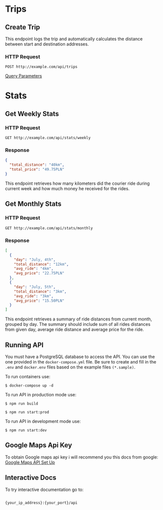 # Trips

## Create Trip

This endpoint logs the trip and automatically calculates the distance between start and destination addresses.

### HTTP Request

`POST http://example.com/api/trips`

[Query Parameters](https://elpassion.notion.site/df486f89e08b4452b9ab1f3861f850d0)

# Stats

## Get Weekly Stats

### HTTP Request

`GET http://example.com/api/stats/weekly`

### Response

```json
{
  "total_distance": "40km",
  "total_price": "49.75PLN"
}
```

This endpoint retrieves how many kilometers did the courier ride during current week and how much money he received for the rides.

## Get Monthly Stats

### HTTP Request

`GET http://example.com/api/stats/monthly`

### Response

```json
[
  {
    "day": "July, 4th",
    "total_distance": "12km",
    "avg_ride": "4km",
    "avg_price": "22.75PLN"
  },
  {
    "day": "July, 5th",
    "total_distance": "3km",
    "avg_ride": "3km",
    "avg_price": "15.50PLN"
  }
]
```

This endpoint retrieves a summary of ride distances from current month, grouped by day. The
summary should include sum of all rides distances from given day, average
ride distance and average price for the ride.

## Running API

You must have a PostgreSQL database to access the API. You can use the one provided in the `docker-compose.yml` file. Be sure to create and fill in the `.env` and `docker.env` files based on the example files `(*.sample)`.

To run containers use:

```
$ docker-compose up -d
```

To run API in production mode use:

```
$ npm run build
```

```
$ npm run start:prod
```

To run API in development mode use:

```
$ npm run start:dev
```

## Google Maps Api Key

To obtain Google maps api key i will recommend you this docs from google: [Google Maps API Set Up](https://developers.google.com/maps/documentation/javascript/cloud-setup)

## Interactive Docs

To try interactive documentation go to:

```

{your_ip_address}:{your_port}/api

```

```

```
